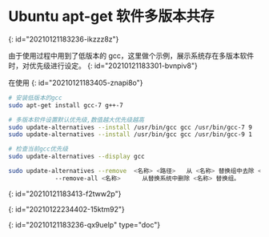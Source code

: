 # Ubuntu apt-get 软件多版本共存
{: id="20210121183236-ikzzz8z"}

由于使用过程中用到了低版本的 gcc，这里做个示例，展示系统存在多版本软件时，对优先级进行设定。
{: id="20210121183301-bvnpiv8"}

在使用
{: id="20210121183405-znapi8o"}

```bash
# 安装低版本的gcc
sudo apt-get install gcc-7 g++-7

# 多版本软件设置默认优先级,数值越大优先级越高
sudo update-alternatives --install /usr/bin/gcc gcc /usr/bin/gcc-7 9
sudo update-alternatives --install /usr/bin/gcc gcc /usr/bin/gcc-9 1

# 检查当前gcc优先级
sudo update-alternatives --display gcc

sudo update-alternatives --remove  <名称> <路径>   从 <名称> 替换组中去除 <路径> 项。
 			 --remove-all <名称>      从替换系统中删除 <名称> 替换组。


```
{: id="20210121183413-f2tww2p"}

{: id="20210122234402-15ktm92"}


{: id="20210121183236-qx9uelp" type="doc"}

